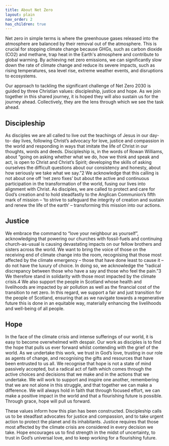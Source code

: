 ```yaml
---
title: About Net Zero
layout: plain
nav_order: 2
has_children: true
---
```


Net zero in simple terms is where the greenhouse gases released into the atmosphere are balanced by their removal out of the atmosphere. This is crucial for stopping climate change because GHGs, such as carbon dioxide (CO2) and methane, trap heat in the Earth's atmosphere and contribute to global warming. By achieving net zero emissions, we can significantly slow down the rate of climate change and reduce its severe impacts, such as rising temperatures, sea level rise, extreme weather events, and disruptions to ecosystems.

Our approach to tackling the significant challenge of Net Zero 2030 is guided by three Christian values: discipleship, justice and hope. As we join together in this shared journey, it is hoped they will also sustain us for the journey ahead. Collectively, they are the lens through which we see the task ahead.

## Discipleship
As disciples we are all called to live out the teachings of Jesus in our day-to- day lives, following Christ’s advocacy for love, justice and compassion in the world and responding in ways that imitate the life of Christ in our thoughts, words and deeds. Discipleship is, in the words of Rowan Williams, about “going on asking whether what we do, how we think and speak and act, is open to Christ and Christ’s Spirit; developing the skills of asking ourselves the difficult questions about our consistency and honesty, about how seriously we take what we say.”2 We acknowledge that this calling is not about one off ‘net zero fixes’ but about the active and continuous participation in the transformation of the world, fusing our lives into alignment with Christ. As disciples, we are called to protect and care for God’s creation and to hold steadfastly to the Anglican Communion’s fifth mark of mission – ‘to strive to safeguard the integrity of creation and sustain and renew the life of the earth’ – transforming this mission into our actions.

## Justice
We embrace the command to “love your neighbour as yourself”, acknowledging that powering our churches with fossil-fuels and continuing church-as-usual is causing devastating impacts on our fellow brothers and sisters across the world. We want to bring the voice of those on the receiving end of climate change into the room, recognising that those most affected by the climate emergency – those that have done least to cause it – do not have the luxury of choice. In doing so, we acknowledge the “radical discrepancy between those who have a say and those who feel the pain.”3 We therefore stand in solidarity with those most impacted by the climate crisis.4 We also support the people in Scotland whose health and livelihoods are impacted by air pollution as well as the financial cost of the transition to net zero. In this regard, we support a fair and just transition for the people of Scotland, ensuring that as we navigate towards a regenerative future this is done in an equitable way, materially enhancing the livelihoods and well-being of all people.

## Hope
In the face of the climate crisis and intense sufferings of our world, it is easy to become overwhelmed with despair. Our work as disciples is to find the hope that pulls us ever forward whilst contending with the grief of the world. As we undertake this work, we trust in God’s love, trusting in our role as agents of change, and recognising the gifts and resources that have been entrusted to us all. We recognise that hope is not a state of mind passively accepted, but a radical act of faith which comes through the active choices and decisions that we make and in the actions that we undertake. We will work to support and inspire one another, remembering that we are not alone in this struggle, and that together we can make a difference. We will always hold in faith that through focused effort, we can make a positive impact in the world and that a flourishing future is possible. Through grace, hope will pull us forward.

These values inform how this plan has been constructed. Discipleship calls us to be steadfast advocates for justice and compassion, and to take urgent action to protect the planet and its inhabitants. Justice requires that those most affected by the climate crisis are considered in every decision we take. Hope encourages us to find strength in the midst of uncertainty, to trust in God’s universal love, and to keep working for a flourishing future.
